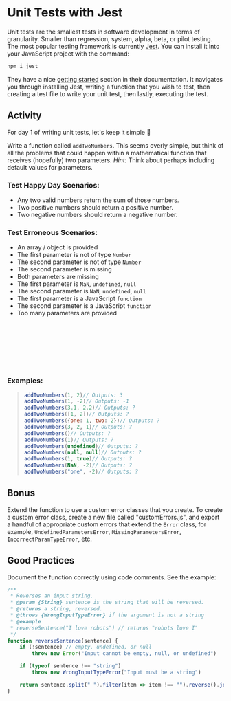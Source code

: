 # Unit Tests with Jest
Unit tests are the smallest tests in software development in terms of granularity. Smaller than regression, system, alpha, beta, or pilot testing. The most popular testing framework is currently [Jest](https://jestjs.io/). You can install it into your JavaScript project with the command:
```bash
npm i jest
```
They have a nice [getting started](https://jestjs.io/docs/getting-started) section in their documentation. It navigates you through installing Jest, writing a function that you wish to test, then creating a test file to write your unit test, then lastly, executing the test.

## Activity
For day 1 of writing unit tests, let's keep it simple 🙂

Write a function called `addTwoNumbers`. This seems overly simple, but think of all the problems that could happen within a mathematical function that receives (hopefully) two parameters. *Hint:* Think about perhaps including default values for parameters.

### Test Happy Day Scenarios:
- Any two valid numbers return the sum of those numbers.
- Two positive numbers should return a positive number.
- Two negative numbers should return a negative number.

### Test Erroneous Scenarios:
- An array / object is provided
- The first parameter is not of type `Number`
- The second parameter is not of type `Number`
- The second parameter is missing
- Both parameters are missing
- The first parameter is `NaN`, `undefined`, `null`
- The second parameter is `NaN`, `undefined`, `null`
- The first parameter is a JavaScript `function`
- The second parameter is a JavaScript `function`
- Too many parameters are provided

<br>
<br>
<br>
<br>
<br>
<br>

### Examples:
>```javascript
>addTwoNumbers(1, 2)// Outputs: 3
>addTwoNumbers(1, -2)// Outputs: -1
>addTwoNumbers(3.1, 2.2)// Outputs: ?
>addTwoNumbers([1, 2])// Outputs: ?
>addTwoNumbers({one: 1, two: 2})// Outputs: ?
>addTwoNumbers(3, 2, 1)// Outputs: ?
>addTwoNumbers()// Outputs: ?
>addTwoNumbers(1)// Outputs: ?
>addTwoNumbers(undefined)// Outputs: ?
>addTwoNumbers(null, null)// Outputs: ?
>addTwoNumbers(1, true)// Outputs: ?
>addTwoNumbers(NaN, -2)// Outputs: ?
>addTwoNumbers("one", -2)// Outputs: ?
>```


## Bonus
Extend the function to use a custom error classes that you create. To create a custom error class, create a new file called "customErrors.js", and export a handful of appropriate custom errors that extend the `Error` class, for example, `UndefinedParametersError`, `MissingParametersError`, `IncorrectParamTypeError`, etc.

## Good Practices
Document the function correctly using code comments. See the example:
```javascript
/**
 * Reverses an input string.
 * @param {String} sentence is the string that will be reversed.
 * @returns a string, reversed.
 * @throws {WrongInputTypeError} if the argument is not a string
 * @example
 * reverseSentence("I love robots") // returns "robots love I"
 */
function reverseSentence(sentence) {
    if (!sentence) // empty, undefined, or null
        throw new Error("Input cannot be empty, null, or undefined")

    if (typeof sentence !== "string")
        throw new WrongInputTypeError("Input must be a string")

    return sentence.split(" ").filter(item => item !== "").reverse().join(" ")
}
```